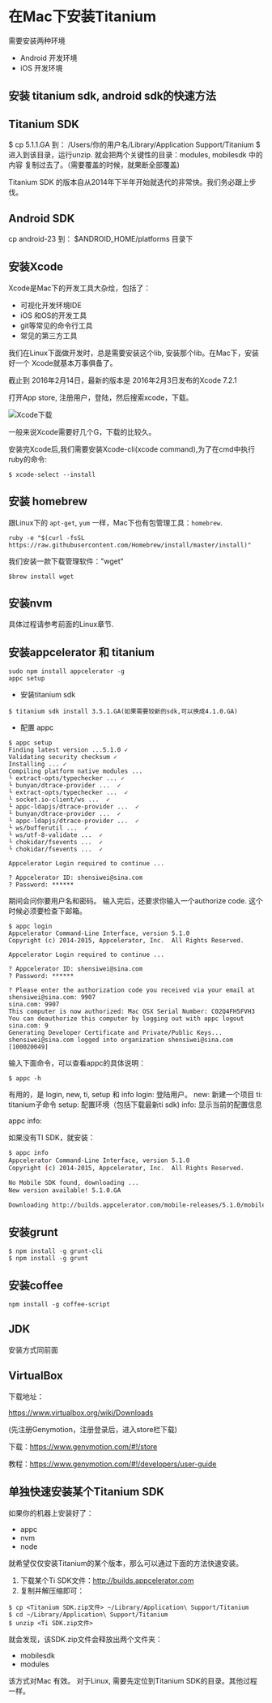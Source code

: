 # 在Mac下安装Titanium

需要安装两种环境

- Android 开发环境
- iOS 开发环境

## 安装  titanium sdk, android sdk的快速方法

## Titanium SDK

$ cp 5.1.1.GA 到： /Users/你的用户名/Library/Application Support/Titanium
$ 进入到该目录，运行unzip. 就会把两个关键性的目录：modules, mobilesdk 中的内容
复制过去了。（需要覆盖的时候，就果断全部覆盖)

Titanium SDK 的版本自从2014年下半年开始就迭代的非常快。我们务必跟上步伐。

## Android SDK

cp android-23 到： $ANDROID_HOME/platforms 目录下

## 安装Xcode

Xcode是Mac下的开发工具大杂烩，包括了：

- 可视化开发环境IDE
- iOS 和OS的开发工具
- git等常见的命令行工具
- 常见的第三方工具

我们在Linux下面做开发时，总是需要安装这个lib, 安装那个lib。在Mac下，安装好一个
Xcode就基本万事俱备了。

截止到 2016年2月14日，最新的版本是 2016年2月3日发布的Xcode 7.2.1

打开App store, 注册用户，登陆，然后搜索xcode，下载。

![Xcode下载](/images/basic_setup_download_xcode)

一般来说Xcode需要好几个G，下载的比较久。

安装完Xcode后,我们需要安装Xcode-cli(xcode command),为了在cmd中执行ruby的命令:

```
$ xcode-select --install
```

## 安装 homebrew

跟Linux下的 `apt-get`, `yum` 一样，Mac下也有包管理工具：`homebrew`.

```
ruby -e "$(curl -fsSL https://raw.githubusercontent.com/Homebrew/install/master/install)"
```

我们安装一款下载管理软件："wget"

```
$brew install wget
```

## 安装nvm

具体过程请参考前面的Linux章节.


## 安装appcelerator 和 titanium

```
sudo npm install appcelerator -g
appc setup
```

  - 安装titanium sdk

  ```
  $ titanium sdk install 3.5.1.GA(如果需要较新的sdk,可以换成4.1.0.GA)
  ```

  - 配置 appc
  ```
  $ appc setup
  Finding latest version ...5.1.0 ✓
  Validating security checksum ✓
  Installing ... ✓
  Compiling platform native modules ...
  └ extract-opts/typechecker ... ✓
  └ bunyan/dtrace-provider ...  ✓
  └ extract-opts/typechecker ...  ✓
  └ socket.io-client/ws ...  ✓
  └ appc-ldapjs/dtrace-provider ...  ✓
  └ bunyan/dtrace-provider ...  ✓
  └ appc-ldapjs/dtrace-provider ...  ✓
  └ ws/bufferutil ...  ✓
  └ ws/utf-8-validate ...  ✓
  └ chokidar/fsevents ...  ✓
  └ chokidar/fsevents ...  ✓

  Appcelerator Login required to continue ...

  ? Appcelerator ID: shensiwei@sina.com
  ? Password: ******
  ```

期间会问你要用户名和密码。
输入完后，还要求你输入一个authorize code. 这个时候必须要检查下邮箱。

```
$ appc login
Appcelerator Command-Line Interface, version 5.1.0
Copyright (c) 2014-2015, Appcelerator, Inc.  All Rights Reserved.

Appcelerator Login required to continue ...

? Appcelerator ID: shensiwei@sina.com
? Password: ******

? Please enter the authorization code you received via your email at shensiwei@sina.com: 9907
sina.com: 9907
This computer is now authorized: Mac OSX Serial Number: C02Q4FH5FVH3
You can deauthorize this computer by logging out with appc logout
sina.com: 9
Generating Developer Certificate and Private/Public Keys...
shensiwei@sina.com logged into organization shensiwei@sina.com [100020049]
```

输入下面命令，可以查看appc的具体说明：
```
$ appc -h
```

有用的，是  login, new, ti, setup 和 info
login: 登陆用户。
new: 新建一个项目
ti:  titanium子命令
setup: 配置环境（包括下载最新ti sdk)
info: 显示当前的配置信息

appc info:

如果没有TI SDK，就安装：

```bash
$ appc info
Appcelerator Command-Line Interface, version 5.1.0
Copyright (c) 2014-2015, Appcelerator, Inc.  All Rights Reserved.

No Mobile SDK found, downloading ...
New version available! 5.1.0.GA

Downloading http://builds.appcelerator.com/mobile-releases/5.1.0/mobilesdk-5.1.0.GA-osx.zip
```

## 安装grunt

```
$ npm install -g grunt-cli
$ npm install -g grunt
```

## 安装coffee

    npm install -g coffee-script


## JDK

安装方式同前面


## VirtualBox

下载地址：

https://www.virtualbox.org/wiki/Downloads

(先注册Genymotion，注册登录后，进入store栏下载)

下载：https://www.genymotion.com/#!/store

教程：https://www.genymotion.com/#!/developers/user-guide

## 单独快速安装某个Titanium SDK

如果你的机器上安装好了：

- appc
- nvm
- node

就希望仅仅安装Titanium的某个版本，那么可以通过下面的方法快速安装。

1. 下载某个Ti SDK文件：http://builds.appcelerator.com
2. 复制并解压缩即可：

```
$ cp <Titanium SDK.zip文件> ~/Library/Application\ Support/Titanium
$ cd ~/Library/Application\ Support/Titanium
$ unzip <Ti SDK.zip文件>
```

就会发现，该SDK.zip文件会释放出两个文件夹：

- mobilesdk
- modules

该方式对Mac 有效。 对于Linux, 需要先定位到Titanium SDK的目录。其他过程一样。
